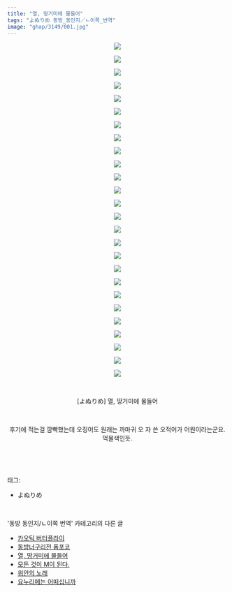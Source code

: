 ```yaml
---
title: "열, 땅거미에 물들어"
tags: "よぬりめ 동방_동인지／ㄴ이쪽_번역"
image: "ghap/3149/001.jpg"
---
```

<div class="article">
<p style="text-align: center; clear: none; float: none;"><img src="{{ site.nasurl }}/ghap/3149/001.jpg"/></p>
<p style="text-align: center; clear: none; float: none;"><img src="{{ site.nasurl }}/ghap/3149/002.jpg"/></p>
<p style="text-align: center; clear: none; float: none;"><img src="{{ site.nasurl }}/ghap/3149/003.jpg"/></p>
<p style="text-align: center; clear: none; float: none;"><img src="{{ site.nasurl }}/ghap/3149/004.jpg"/></p>
<p style="text-align: center; clear: none; float: none;"><img src="{{ site.nasurl }}/ghap/3149/005.jpg"/></p>
<p style="text-align: center; clear: none; float: none;"><img src="{{ site.nasurl }}/ghap/3149/006.jpg"/></p>
<p style="text-align: center; clear: none; float: none;"><img src="{{ site.nasurl }}/ghap/3149/007.jpg"/></p>
<p style="text-align: center; clear: none; float: none;"><img src="{{ site.nasurl }}/ghap/3149/008.jpg"/></p>
<p style="text-align: center; clear: none; float: none;"><img src="{{ site.nasurl }}/ghap/3149/009.jpg"/></p>
<p style="text-align: center; clear: none; float: none;"><img src="{{ site.nasurl }}/ghap/3149/010.jpg"/></p>
<p style="text-align: center; clear: none; float: none;"><img src="{{ site.nasurl }}/ghap/3149/011.jpg"/></p>
<p style="text-align: center; clear: none; float: none;"><img src="{{ site.nasurl }}/ghap/3149/012.jpg"/></p>
<p style="text-align: center; clear: none; float: none;"><img src="{{ site.nasurl }}/ghap/3149/013.jpg"/></p>
<p style="text-align: center; clear: none; float: none;"><img src="{{ site.nasurl }}/ghap/3149/014.jpg"/></p>
<p style="text-align: center; clear: none; float: none;"><img src="{{ site.nasurl }}/ghap/3149/015.jpg"/></p>
<p style="text-align: center; clear: none; float: none;"><img src="{{ site.nasurl }}/ghap/3149/016.jpg"/></p>
<p style="text-align: center; clear: none; float: none;"><img src="{{ site.nasurl }}/ghap/3149/017.jpg"/></p>
<p style="text-align: center; clear: none; float: none;"><img src="{{ site.nasurl }}/ghap/3149/018.jpg"/></p>
<p style="text-align: center; clear: none; float: none;"><img src="{{ site.nasurl }}/ghap/3149/019.jpg"/></p>
<p style="text-align: center; clear: none; float: none;"><img src="{{ site.nasurl }}/ghap/3149/020.jpg"/></p>
<p style="text-align: center; clear: none; float: none;"><img src="{{ site.nasurl }}/ghap/3149/021.jpg"/></p>
<p style="text-align: center; clear: none; float: none;"><img src="{{ site.nasurl }}/ghap/3149/022.jpg"/></p>
<p style="text-align: center; clear: none; float: none;"><img src="{{ site.nasurl }}/ghap/3149/023.jpg"/></p>
<p style="text-align: center; clear: none; float: none;"><img src="{{ site.nasurl }}/ghap/3149/024.jpg"/></p>
<p style="text-align: center; clear: none; float: none;"><img src="{{ site.nasurl }}/ghap/3149/025.jpg"/></p>
<p style="text-align: center; clear: none; float: none;"><img src="{{ site.nasurl }}/ghap/3149/026.jpg"/></p>
<p style="text-align: center; clear: none; float: none;"><br/></p>
<p style="text-align: center; clear: none; float: none;">[よぬりめ] 열, 땅거미에 물들어</p>
<p style="text-align: center; clear: none; float: none;"><br/></p>
<p style="text-align: center; clear: none; float: none;">후기에 적는걸 깜빡했는데 오징어도 원래는 까마귀 오 자 쓴 오적어가 어원이라는군요. 먹물색인듯.</p>
<p><br/></p>
</div><br/>
<div class="tagTrail">
<p>태그: </p>
<ul>
<li>よぬりめ</li>
</ul>
</div><br/>
<div class="another">
<p>'동방 동인지/ㄴ이쪽 번역' 카테고리의 다른 글</p>
<ul>
<li><a href="/2017-02-23-ghap_3151">카오틱 버터플라이</a></li>
<li><a href="/2017-02-22-ghap_3150">동방너구리전 폼포코</a></li>
<li><a href="/2017-02-18-ghap_3149">열, 땅거미에 물들어</a></li>
<li><a href="/2017-02-13-ghap_3148">모든 것이 M이 된다.</a></li>
<li><a href="/2017-02-12-ghap_3147">위안의 노래</a></li>
<li><a href="/2017-02-11-ghap_3146">요누리메는 어떠십니까</a></li>
</ul>
</div><br/>
<div class="cb_module cb_fluid">
<div class="cb_wrt cb_profile">
</div><!-- commentList close -->
</div><br/>
